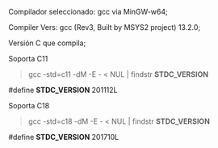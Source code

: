 Compilador seleccionado: gcc via MinGW-w64;

Compiler Vers: gcc (Rev3, Built by MSYS2 project) 13.2.0;

Versión C que compila; 

Soporta C11
>gcc -std=c11 -dM -E - < NUL | findstr __STDC_VERSION__
>
#define __STDC_VERSION__ 201112L

Soporta C18
>gcc -std=c18 -dM -E - < NUL | findstr __STDC_VERSION__
>
#define __STDC_VERSION__ 201710L
